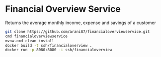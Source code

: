 # Financial Overview Service

Returns the average monthly income, expense and savings of a customer

```bash
git clone https://github.com/arani87/financialoverviewservice.git
cmd financialoverviewservice
mvnw.cmd clean install
docker build -t ssh/financialoverview .
docker run -p 8080:8080 -i ssh/financialoverview
```
